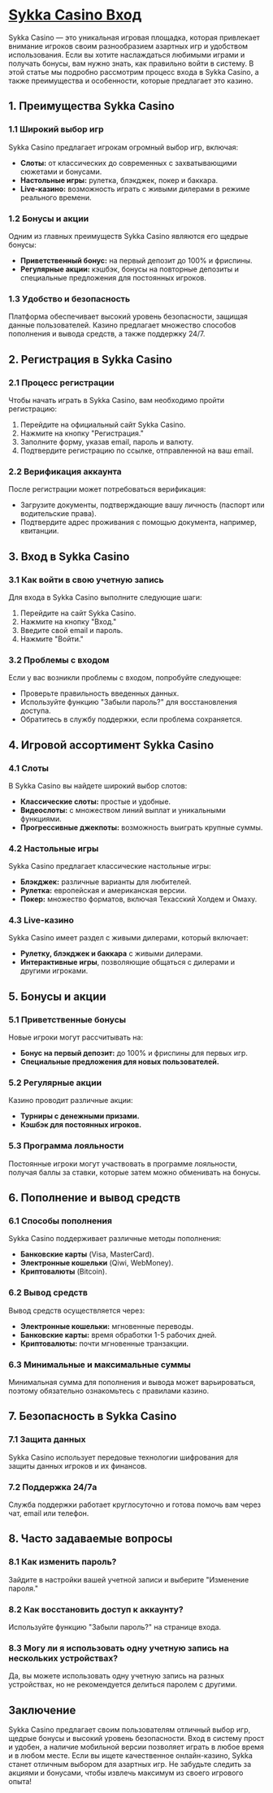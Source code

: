 # [Sykka Casino Вход](https://s-four-way.com?source=jud\&pid=30697)

Sykka Casino — это уникальная игровая площадка, которая привлекает внимание игроков своим разнообразием азартных игр и удобством использования. Если вы хотите наслаждаться любимыми играми и получать бонусы, вам нужно знать, как правильно войти в систему. В этой статье мы подробно рассмотрим процесс входа в Sykka Casino, а также преимущества и особенности, которые предлагает это казино.

## 1. Преимущества Sykka Casino

### 1.1 Широкий выбор игр

Sykka Casino предлагает игрокам огромный выбор игр, включая:

* **Слоты:** от классических до современных с захватывающими сюжетами и бонусами.
* **Настольные игры:** рулетка, блэкджек, покер и баккара.
* **Live-казино:** возможность играть с живыми дилерами в режиме реального времени.

### 1.2 Бонусы и акции

Одним из главных преимуществ Sykka Casino являются его щедрые бонусы:

* **Приветственный бонус:** на первый депозит до 100% и фриспины.
* **Регулярные акции:** кэшбэк, бонусы на повторные депозиты и специальные предложения для постоянных игроков.

### 1.3 Удобство и безопасность

Платформа обеспечивает высокий уровень безопасности, защищая данные пользователей. Казино предлагает множество способов пополнения и вывода средств, а также поддержку 24/7.

## 2. Регистрация в Sykka Casino

### 2.1 Процесс регистрации

Чтобы начать играть в Sykka Casino, вам необходимо пройти регистрацию:

1. Перейдите на официальный сайт Sykka Casino.
2. Нажмите на кнопку "Регистрация."
3. Заполните форму, указав email, пароль и валюту.
4. Подтвердите регистрацию по ссылке, отправленной на ваш email.

### 2.2 Верификация аккаунта

После регистрации может потребоваться верификация:

* Загрузите документы, подтверждающие вашу личность (паспорт или водительские права).
* Подтвердите адрес проживания с помощью документа, например, квитанции.

## 3. Вход в Sykka Casino

### 3.1 Как войти в свою учетную запись

Для входа в Sykka Casino выполните следующие шаги:

1. Перейдите на сайт Sykka Casino.
2. Нажмите на кнопку "Вход."
3. Введите свой email и пароль.
4. Нажмите "Войти."

### 3.2 Проблемы с входом

Если у вас возникли проблемы с входом, попробуйте следующее:

* Проверьте правильность введенных данных.
* Используйте функцию "Забыли пароль?" для восстановления доступа.
* Обратитесь в службу поддержки, если проблема сохраняется.

## 4. Игровой ассортимент Sykka Casino

### 4.1 Слоты

В Sykka Casino вы найдете широкий выбор слотов:

* **Классические слоты:** простые и удобные.
* **Видеослоты:** с множеством линий выплат и уникальными функциями.
* **Прогрессивные джекпоты:** возможность выиграть крупные суммы.

### 4.2 Настольные игры

Sykka Casino предлагает классические настольные игры:

* **Блэкджек:** различные варианты для любителей.
* **Рулетка:** европейская и американская версии.
* **Покер:** множество форматов, включая Техасский Холдем и Омаху.

### 4.3 Live-казино

Sykka Casino имеет раздел с живыми дилерами, который включает:

* **Рулетку, блэкджек и баккара** с живыми дилерами.
* **Интерактивные игры**, позволяющие общаться с дилерами и другими игроками.

## 5. Бонусы и акции

### 5.1 Приветственные бонусы

Новые игроки могут рассчитывать на:

* **Бонус на первый депозит:** до 100% и фриспины для первых игр.
* **Специальные предложения для новых пользователей.**

### 5.2 Регулярные акции

Казино проводит различные акции:

* **Турниры с денежными призами.**
* **Кэшбэк для постоянных игроков.**

### 5.3 Программа лояльности

Постоянные игроки могут участвовать в программе лояльности, получая баллы за ставки, которые затем можно обменивать на бонусы.

## 6. Пополнение и вывод средств

### 6.1 Способы пополнения

Sykka Casino поддерживает различные методы пополнения:

* **Банковские карты** (Visa, MasterCard).
* **Электронные кошельки** (Qiwi, WebMoney).
* **Криптовалюты** (Bitcoin).

### 6.2 Вывод средств

Вывод средств осуществляется через:

* **Электронные кошельки:** мгновенные переводы.
* **Банковские карты:** время обработки 1-5 рабочих дней.
* **Криптовалюты:** почти мгновенные транзакции.

### 6.3 Минимальные и максимальные суммы

Минимальная сумма для пополнения и вывода может варьироваться, поэтому обязательно ознакомьтесь с правилами казино.

## 7. Безопасность в Sykka Casino

### 7.1 Защита данных

Sykka Casino использует передовые технологии шифрования для защиты данных игроков и их финансов.

### 7.2 Поддержка 24/7a

Служба поддержки работает круглосуточно и готова помочь вам через чат, email или телефон.

## 8. Часто задаваемые вопросы

### 8.1 Как изменить пароль?

Зайдите в настройки вашей учетной записи и выберите "Изменение пароля."

### 8.2 Как восстановить доступ к аккаунту?

Используйте функцию "Забыли пароль?" на странице входа.

### 8.3 Могу ли я использовать одну учетную запись на нескольких устройствах?

Да, вы можете использовать одну учетную запись на разных устройствах, но не рекомендуется делиться паролем с другими.

## Заключение

Sykka Casino предлагает своим пользователям отличный выбор игр, щедрые бонусы и высокий уровень безопасности. Вход в систему прост и удобен, а наличие мобильной версии позволяет играть в любое время и в любом месте. Если вы ищете качественное онлайн-казино, Sykka станет отличным выбором для азартных игр. Не забудьте следить за акциями и бонусами, чтобы извлечь максимум из своего игрового опыта!

